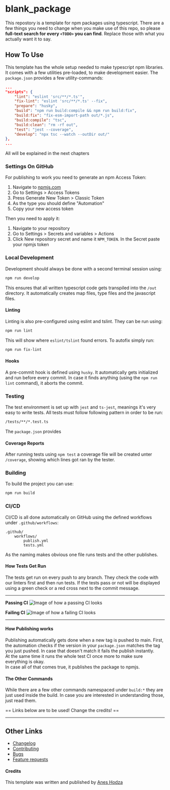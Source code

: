 # blank_package
This repostory is a template for npm packages using typescript.
There are a few things you need to change when you make use of this repo, so please **full-text search for every `<TODO>` you can find**. Replace those with what you actually want it to say.

## How To Use
This template has the whole setup needed to make typescript npm libraries.
It comes with a few utilities pre-loaded, to make development easier.
The `package.json` provides a few utility-commands:
```json
...
"scripts": {
    "lint": "eslint 'src/**/*.ts'",
    "fix-lint": "eslint 'src/**/*.ts' --fix",
    "prepare": "husky",
    "build": "npm run build:compile && npm run build:fix",
    "build:fix": "fix-esm-import-path out/*.js",
    "build:compile": "tsc",
    "build:clean": "rm -rf out",
    "test": "jest --coverage",
    "develop": "npx tsc --watch --outDir out/"
},
...
```
All will be explained in the next chapters

### Settings On GitHub
For publishing to work you need to generate an npm Access Token:
1. Navigate to [npmjs.com](https://www.npmjs.com)
2. Go to Settings > Access Tokens
3. Press Generate New Token > Classic Token
4. As the type you should define "Automation"
5. Copy your new access token

Then you need to apply it:
1. Navigate to your repository
2. Go to Settings > Secrets and variables > Actions
3. Click New repository secret and name it `NPM_TOKEN`. In the Secret paste your npmjs token

### Local Development
Development should always be done with a second terminal session using:
```bash
npm run develop
```
This ensures that all written typescript code gets transpiled into the `/out` directory. It automatically creates map files, type files and the javascript files.

#### Linting
Linting is also pre-configured using eslint and tslint. They can be run using:
```bash
npm run lint
```
This will show where `eslint/tslint` found errors.
To autofix simply run:
```bash
npm run fix-lint
```

#### Hooks
A pre-commit hook is defined using `husky`. It automatically gets initialized and run before every commit. In case it finds anything (using the `npm run lint` command), it aborts the commit.

### Testing
The test environment is set up with `jest` and `ts-jest`, meanings it's very easy to write tests.
All tests must follow following pattern in order to be run:
```bash
/tests/**/*.test.ts
```
The `package.json` provides

#### Coverage Reports
After running tests using `npm test` a coverage file will be created unter `/coverage`, showing which lines got ran by the tester.

### Building
To build the project you can use:
```bash
npm run build
```

### CI/CD
CI/CD is all done automatically on GitHub using the defined workflows under `.github/workflows`:
```
.github/
    workflows/
        publish.yml
        tests.yml
```
As the naming makes obvious one file runs tests and the other publishes.

#### How Tests Get Run
The tests get run on every push to any branch. They check the code with our linters first and then run tests. If the tests pass or not will be displayed using a green check or a red cross next to the commit message.  

---
**Passing CI**
![Image of how a passing CI looks](./docs/images/ci-passing.png)

**Failing CI**
![Image of how a failing CI looks](./docs/images/ci-failing.png)

---

#### How Publishing works
Publishing automatically gets done when a new tag is pushed to main.
First, the automation checks if the version in your `package.json` matches the tag you just pushed. In case that doesn't match it fails the publish instantly.  
At the same time it runs the whole test CI once more to make sure everything is okay.  
In case all of that comes true, it publishes the package to npmjs.

#### The Other Commands
While there are a few other commands namespaced under `build:*` they are just used inside the build. In case you are interested in understanding those, just read them.

== Links below are to be used! Change the credits! ==

---

## Other Links
- [Changelog](./docs/CHANGELOG.md)
- [Contributing](./docs/CONTRIBUTING.md)
- [Bugs](./docs/BUGS.md)
- [Feature requests](./docs/FEATURE_REQUESTS.md)

#### Credits
This template was written and published by [Anes Hodza](https://www.aneshodza.ch)
<TODO>
